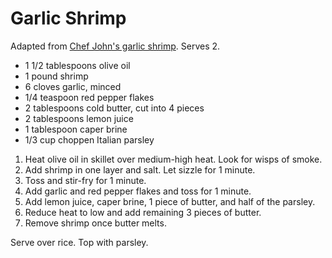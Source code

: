 # Garlic Shrimp

Adapted from [Chef John's garlic shrimp](http://foodwishes.blogspot.com/2012/02/garlic-shrimp-not-necessarily-in-that.html). Serves 2.

- 1 1/2 tablespoons olive oil
- 1 pound shrimp
- 6 cloves garlic, minced
- 1/4 teaspoon red pepper flakes
- 2 tablespoons cold butter, cut into 4 pieces
- 2 tablespoons lemon juice
- 1 tablespoon caper brine
- 1/3 cup choppen Italian parsley

1. Heat olive oil in skillet over medium-high heat. Look for wisps of smoke.
2. Add shrimp in one layer and salt. Let sizzle for 1 minute.
3. Toss and stir-fry for 1 minute.
4. Add garlic and red pepper flakes and toss for 1 minute.
5. Add lemon juice, caper brine, 1 piece of butter, and half of the parsley.
6. Reduce heat to low and add remaining 3 pieces of butter.
7. Remove shrimp once butter melts.

Serve over rice. Top with parsley.
